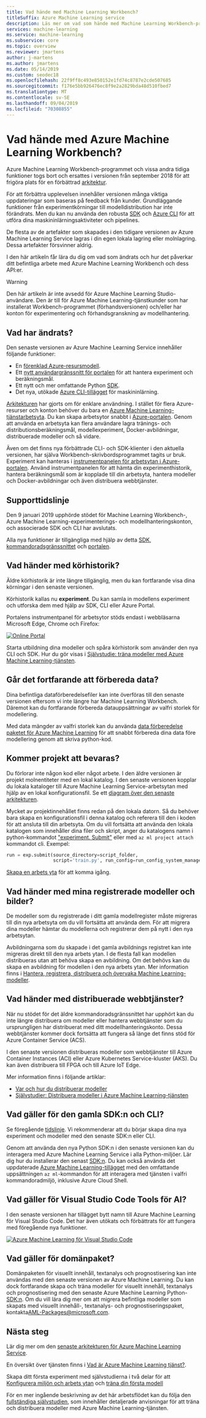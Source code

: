 ```yaml
---
title: Vad hände med Machine Learning Workbench?
titleSuffix: Azure Machine Learning service
description: Läs mer om vad som hände med Machine Learning Workbench-programmet, vad som har ändrats i tjänsten Azure Machine Learning Service och vad supporttidslinjen är.
services: machine-learning
ms.service: machine-learning
ms.subservice: core
ms.topic: overview
ms.reviewer: jmartens
author: j-martens
ms.author: jmartens
ms.date: 05/14/2019
ms.custom: seodec18
ms.openlocfilehash: 22f9ff8c493e850152e1fd74c8787e2cde507685
ms.sourcegitcommit: f176e5bb926476ec8f9e2a2829bda48d510fbed7
ms.translationtype: MT
ms.contentlocale: sv-SE
ms.lasthandoff: 09/04/2019
ms.locfileid: "70308855"
---
```

# <a name="what-happened-to-azure-machine-learning-workbench"></a>Vad hände med Azure Machine Learning Workbench?

Azure Machine Learning Workbench-programmet och vissa andra tidiga funktioner togs bort och ersattes i versionen från september 2018 för att frigöra plats för en förbättrad [arkitektur](concept-azure-machine-learning-architecture.md).

För att förbättra upplevelsen innehåller versionen många viktiga uppdateringar som baseras på feedback från kunder. Grundläggande funktioner från experimentkörningar till modelldistribution har inte förändrats. Men du kan nu använda den robusta <a href="https://docs.microsoft.com/python/api/overview/azure/ml/intro?view=azure-ml-py" target="_blank">SDK</a> och [Azure CLI](reference-azure-machine-learning-cli.md) för att utföra dina maskininlärningsaktiviteter och pipelines.

De flesta av de artefakter som skapades i den tidigare versionen av Azure Machine Learning Service lagras i din egen lokala lagring eller molnlagring. Dessa artefakter försvinner aldrig.

I den här artikeln får lära du dig om vad som ändrats och hur det påverkar ditt befintliga arbete med Azure Machine Learning Workbench och dess API:er.

>[!Warning]
>Den här artikeln är inte avsedd för Azure Machine Learning Studio-användare. Den är till för Azure Machine Learning-tjänstkunder som har installerat Workbench-programmet (förhandsversionen) och/eller har konton för experimentering och förhandsgranskning av modellhantering.


## <a name="what-changed"></a>Vad har ändrats?

Den senaste versionen av Azure Machine Learning Service innehåller följande funktioner:
+ En [förenklad Azure-resursmodell](concept-azure-machine-learning-architecture.md).
+ Ett [nytt användargränssnitt för portalen](how-to-track-experiments.md) för att hantera experiment och beräkningsmål.
+ Ett nytt och mer omfattande Python <a href="https://docs.microsoft.com/python/api/overview/azure/ml/intro?view=azure-ml-py" target="_blank">SDK</a>.
+ Det nya, utökade [Azure CLI-tillägget](reference-azure-machine-learning-cli.md) för maskininlärning.

[Arkitekturen](concept-azure-machine-learning-architecture.md) har gjorts om för enklare användning. I stället för flera Azure-resurser och konton behöver du bara en [Azure Machine Learning-tjänstarbetsyta](concept-workspace.md). Du kan skapa arbetsytor snabbt i [Azure-portalen](how-to-manage-workspace.md). Genom att använda en arbetsyta kan flera användare lagra tränings- och distributionsberäkningsmål, modellexperiment, Docker-avbildningar, distribuerade modeller och så vidare.

Även om det finns nya förbättrade CLI- och SDK-klienter i den aktuella versionen, har själva Workbench-skrivbordsprogrammet tagits ur bruk. Experiment kan hanteras i [instrumentpanelen för arbetsytan i Azure-portalen](how-to-track-experiments.md#view-the-experiment-in-the-azure-portal). Använd instrumentpanelen för att hämta din experimenthistorik, hantera beräkningsmål som är kopplade till din arbetsyta, hantera modeller och Docker-avbildningar och även distribuera webbtjänster.

<a name="timeline"></a>

## <a name="support-timeline"></a>Supporttidslinje

Den 9 januari 2019 upphörde stödet för Machine Learning Workbench-, Azure Machine Learning-experimenterings- och modellhanteringskonton, och associerade SDK och CLI har avslutats.

Alla nya funktioner är tillgängliga med hjälp av detta <a href="https://docs.microsoft.com/python/api/overview/azure/ml/intro?view=azure-ml-py" target="_blank">SDK</a>, [kommandoradsgränssnittet](reference-azure-machine-learning-cli.md) och [portalen](how-to-manage-workspace.md).

## <a name="what-about-run-histories"></a>Vad händer med körhistorik?

Äldre körhistorik är inte längre tillgänglig, men du kan fortfarande visa dina körningar i den senaste versionen.

Körhistorik kallas nu **experiment**. Du kan samla in modellens experiment och utforska dem med hjälp av SDK, CLI eller Azure Portal.

Portalens instrumentpanel för arbetsytor stöds endast i webbläsarna Microsoft Edge, Chrome och Firefox:

[![Online Portal](./media/overview-what-happened-to-workbench/image001.png)](./media/overview-what-happened-to-workbench/image001.png#lightbox)

Starta utbildning dina modeller och spåra körhistorik som använder den nya CLI och SDK. Hur du gör visas i [Självstudie: träna modeller med Azure Machine Learning-tjänsten](tutorial-train-models-with-aml.md).

## <a name="can-i-still-prep-data"></a>Går det fortfarande att förbereda data?

Dina befintliga dataförberedelsefiler kan inte överföras till den senaste versionen eftersom vi inte längre har Machine Learning Workbench. Däremot kan du fortfarande förbereda datauppsättningar av valfri storlek för modellering.

Med data mängder av valfri storlek kan du använda [data förberedelse paketet för Azure Machine Learning](https://aka.ms/data-prep-sdk) för att snabbt förbereda dina data före modellering genom att skriva python-kod.

## <a name="will-projects-persist"></a>Kommer projekt att bevaras?

Du förlorar inte någon kod eller något arbete. I den äldre versionen är projekt molnentiteter med en lokal katalog. I den senaste versionen kopplar du lokala kataloger till Azure Machine Learning Service-arbetsytan med hjälp av en lokal konfigurationsfil. Se ett [diagram över den senaste arkitekturen](concept-azure-machine-learning-architecture.md).

Mycket av projektinnehållet finns redan på den lokala datorn. Så du behöver bara skapa en konfigurationsfil i denna katalog och referera till den i koden för att ansluta till din arbetsyta. Om du vill fortsätta att använda den lokala katalogen som innehåller dina filer och skript, anger du katalogens namn i python-kommandot ["experiment. Submit"](https://docs.microsoft.com/python/api/azureml-core/azureml.core.experiment.experiment?view=azure-ml-py) eller med `az ml project attach` kommandot cli.  Exempel:
```python
run = exp.submit(source_directory=script_folder,
                 script='train.py', run_config=run_config_system_managed)
```

[Skapa en arbets yta](how-to-manage-workspace.md) för att komma igång.

## <a name="what-about-my-registered-models-and-images"></a>Vad händer med mina registrerade modeller och bilder?

De modeller som du registrerade i ditt gamla modellregister måste migreras till din nya arbetsyta om du vill fortsätta att använda dem. För att migrera dina modeller hämtar du modellerna och registrerar dem på nytt i den nya arbetsytan.

Avbildningarna som du skapade i det gamla avbildnings registret kan inte migreras direkt till den nya arbets ytan. I de flesta fall kan modellen distribueras utan att behöva skapa en avbildning. Om det behövs kan du skapa en avbildning för modellen i den nya arbets ytan. Mer information finns i [Hantera, registrera, distribuera och övervaka Machine Learning-modeller](concept-model-management-and-deployment.md).

## <a name="what-about-deployed-web-services"></a>Vad händer med distribuerade webbtjänster?

När nu stödet för det äldre kommandoradsgränssnittet har upphört kan du inte längre distribuera om modeller eller hantera webbtjänster som du ursprungligen har distribuerat med ditt modellhanteringskonto. Dessa webbtjänster kommer dock fortsätta att fungera så länge det finns stöd för Azure Container Service (ACS).

I den senaste versionen distribueras modeller som webbtjänster till Azure Container Instances (ACI) eller Azure Kubernetes Service-kluster (AKS). Du kan även distribuera till FPGA och till Azure IoT Edge.

Mer information finns i följande artiklar:
+ [Var och hur du distribuerar modeller](how-to-deploy-and-where.md)
+ [Självstudier: Distribuera modeller i Azure Machine Learning-tjänsten](tutorial-deploy-models-with-aml.md)

## <a name="what-about-the-old-sdk-and-cli"></a>Vad gäller för den gamla SDK:n och CLI?

Se föregående [tidslinje](#timeline). Vi rekommenderar att du börjar skapa dina nya experiment och modeller med den senaste SDK:n eller CLI.

Genom att använda den nya Python SDK:n i den senaste versionen kan du interagera med Azure Machine Learning Service i alla Python-miljöer. Lär dig hur du installerar den senast <a href="https://docs.microsoft.com/python/api/overview/azure/ml/intro?view=azure-ml-py" target="_blank">SDK:n</a>. Du kan också använda det uppdaterade [Azure Machine Learning-tillägget](reference-azure-machine-learning-cli.md) med den omfattande uppsättningen `az ml`-kommandon för att interagera med tjänsten i valfri kommandoradmiljö, inklusive Azure Cloud Shell.

## <a name="what-about-visual-studio-code-tools-for-ai"></a>Vad gäller för Visual Studio Code Tools för AI?

I den senaste versionen har tillägget bytt namn till Azure Machine Learning för Visual Studio Code. Det har även utökats och förbättrats för att fungera med föregående nya funktioner.

[![Azure Machine Learning för Visual Studio Code](./media/overview-what-happened-to-workbench/vscode.png)](./media/overview-what-happened-to-workbench/vscode-big.png#lightbox)

## <a name="what-about-domain-packages"></a>Vad gäller för domänpaket?

Domänpaketen för visuellt innehåll, textanalys och prognostisering kan inte användas med den senaste versionen av Azure Machine Learning. Du kan dock fortfarande skapa och träna modeller för visuellt innehåll, textanalys och prognostisering med den senaste Azure Machine Learning Python-<a href="https://docs.microsoft.com/python/api/overview/azure/ml/intro?view=azure-ml-py" target="_blank">SDK:n</a>. Om du vill lära dig mer om att migrera befintliga modeller som skapats med visuellt innehåll-, textanalys- och prognostiseringspaket, kontakta[AML-Packages@microsoft.com](mailto:AML-Packages@microsoft.com).

## <a name="next-steps"></a>Nästa steg

Lär dig mer om den [senaste arkitekturen för Azure Machine Learning Service](concept-azure-machine-learning-architecture.md).

En översikt över tjänsten finns i [Vad är Azure Machine Learning tjänst?](overview-what-is-azure-ml.md).

Skapa ditt första experiment med självstudierna i två delar för att [Konfigurera miljön och arbets ytan](tutorial-1st-experiment-sdk-setup.md) och [träna din första modell](tutorial-1st-experiment-sdk-train.md)

För en mer ingående beskrivning av det här arbetsflödet kan du följa den [fullständiga självstudien](tutorial-train-models-with-aml.md), som innehåller detaljerade anvisningar för att träna och distribuera modeller med Azure Machine Learning-tjänsten.
